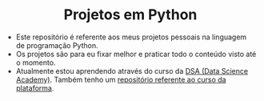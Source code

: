 <h1 align="center">Projetos em Python</h1>

- Este repositório é referente aos meus projetos pessoais na linguagem de programação Python.
- Os projetos são para eu fixar melhor e praticar todo o conteúdo visto até o momento.
- Atualmente estou aprendendo através do curso da [DSA (Data Science Academy)](https://www.datascienceacademy.com.br/). Também tenho um [repositório referente ao curso da plataforma](https://github.com/MoisesSantosC/cursoPythonDSA).
